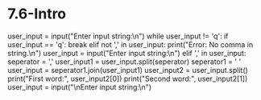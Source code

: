 # 7.6-Intro
user_input = input("Enter input string:\n")
while user_input != 'q':
    if user_input == 'q':
        break
    elif not ',' in user_input:
        print("Error: No comma in string.\n")
        user_input = input("Enter input string:\n")
    elif ',' in user_input:
        seperator = ','
        user_input1 = user_input.split(seperator)
        seperator1 = ' '
        user_input = seperator1.join(user_input1)
        user_input2 = user_input.split()
        print("First word:", user_input2[0])
        print("Second word:", user_input2[1])
        user_input = input("\nEnter input string:\n")
        

